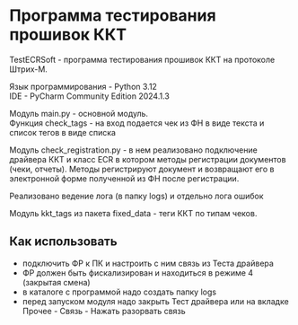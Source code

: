 # Программа тестирования прошивок ККТ

TestECRSoft - программа тестирования прошивок ККТ на протоколе Штрих-М.

Язык программирования - Python 3.12\
IDE - PyCharm Community Edition 2024.1.3

Модуль main.py - основной модуль.\
Функция check_tags - на вход подается чек из ФН в виде текста и список тегов в виде списка

Модуль check_registration.py - в нем реализовано подключение драйвера ККТ и класс
ECR в котором методы регистрации документов (чеки, отчеты).
Методы регистрируют документ и возвращают его в электронной форме полученной из ФН после регистрации.

Реализовано ведение лога (в папку logs) и отдельно лога ошибок 

Модуль kkt_tags из пакета fixed_data - теги ККТ по типам чеков.

## Как использовать

- подключить ФР к ПК и настроить с ним связь из Теста драйвера
- ФР должен быть фискализирован и находиться в режиме 4 (закрытая смена)
- в каталоге с программой надо создать папку logs
- перед запуском модуля надо закрыть Тест драйвера или на вкладке Прочее - Связь - Нажать разорвать связь
